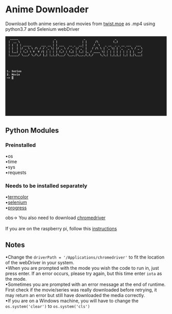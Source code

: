 # Anime Downloader
 Download both anime series and movies from  [twist.moe](https://twist.moe/) as .mp4 using python3.7 and Selenium webDriver


 ![alt text](https://raw.githubusercontent.com/Pedro4064/Anime-Downloader/master/Images/Main%20Screen.png)

## Python Modules

### Preinstalled  
  •os<br/>
  •time<br/>
  •sys<br/>
  •requests<br/>
### Needs to be installed separately  
  •[termcolor](https://pypi.org/project/termcolor/)<br/>
  •[selenium](https://pypi.org/project/selenium/)<br/>
  •[progress](https://pypi.org/project/progress/)<br/>


  obs-> You also need to download [chromedriver](http://chromedriver.chromium.org/downloads)<br/><br/>
        If you are on the raspberry pi, follow this [instructions](https://www.reddit.com/r/selenium/comments/7341wt/success_how_to_run_selenium_chrome_webdriver_on/) <br/>
## Notes

  •Change the `driverPath = '/Applications/chromedriver'` to fit the location of the webDriver in your system.<br/>
  •When you are prompted with the mode you wish the code to run in, just press enter. If an error occurs, please try again, but this time enter `iota` as the mode.<br/>
  •Sometimes you are prompted with an error message at the end of runtime. First check if the movie/series was really downloaded before retrying, it may return an error but still have downloaded the media correctly.<br/>
  •If you are on a Windows machine, you will have to change the `os.system('clear')` to `os.system('cls')`


  
